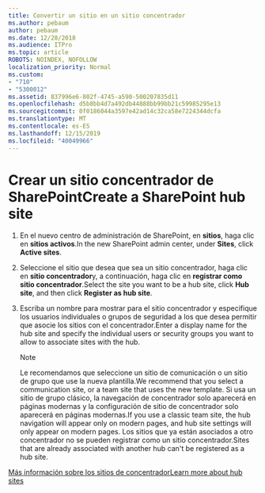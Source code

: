 ```yaml
---
title: Convertir un sitio en un sitio concentrador
ms.author: pebaum
author: pebaum
ms.date: 12/28/2018
ms.audience: ITPro
ms.topic: article
ROBOTS: NOINDEX, NOFOLLOW
localization_priority: Normal
ms.custom:
- "710"
- "5300012"
ms.assetid: 837996e6-802f-4745-a590-500207835d11
ms.openlocfilehash: d5b8bb4d7a492db44888bb99bb21c59985295e13
ms.sourcegitcommit: 0f0186044a3597e42ad14c32ca58e7224344dcfa
ms.translationtype: MT
ms.contentlocale: es-ES
ms.lasthandoff: 12/15/2019
ms.locfileid: "40049966"
---
```

# <a name="create-a-sharepoint-hub-site"></a><span data-ttu-id="7890e-102">Crear un sitio concentrador de SharePoint</span><span class="sxs-lookup"><span data-stu-id="7890e-102">Create a SharePoint hub site</span></span>

1. <span data-ttu-id="7890e-103">En el nuevo centro de administración de SharePoint, en **sitios**, haga clic en **sitios activos**.</span><span class="sxs-lookup"><span data-stu-id="7890e-103">In the new SharePoint admin center, under **Sites**, click **Active sites**.</span></span>

2. <span data-ttu-id="7890e-104">Seleccione el sitio que desea que sea un sitio concentrador, haga clic en **sitio concentrador**y, a continuación, haga clic en **registrar como sitio concentrador**.</span><span class="sxs-lookup"><span data-stu-id="7890e-104">Select the site you want to be a hub site, click **Hub site**, and then click **Register as hub site**.</span></span>

3. <span data-ttu-id="7890e-105">Escriba un nombre para mostrar para el sitio concentrador y especifique los usuarios individuales o grupos de seguridad a los que desea permitir que asocie los sitios con el concentrador.</span><span class="sxs-lookup"><span data-stu-id="7890e-105">Enter a display name for the hub site and specify the individual users or security groups you want to allow to associate sites with the hub.</span></span>

    > [!NOTE]
    >  <span data-ttu-id="7890e-106">Le recomendamos que seleccione un sitio de comunicación o un sitio de grupo que use la nueva plantilla.</span><span class="sxs-lookup"><span data-stu-id="7890e-106">We recommend that you select a communication site, or a team site that uses the new template.</span></span> <span data-ttu-id="7890e-107">Si usa un sitio de grupo clásico, la navegación de concentrador solo aparecerá en páginas modernas y la configuración de sitio de concentrador solo aparecerá en páginas modernas.</span><span class="sxs-lookup"><span data-stu-id="7890e-107">If you use a classic team site, the hub navigation will appear only on modern pages, and hub site settings will only appear on modern pages.</span></span> <span data-ttu-id="7890e-108">Los sitios que ya están asociados a otro concentrador no se pueden registrar como un sitio concentrador.</span><span class="sxs-lookup"><span data-stu-id="7890e-108">Sites that are already associated with another hub can't be registered as a hub site.</span></span>
  
[<span data-ttu-id="7890e-109">Más información sobre los sitios de concentrador</span><span class="sxs-lookup"><span data-stu-id="7890e-109">Learn more about hub sites</span></span>](https://go.microsoft.com/fwlink/?linkid=869149)
  